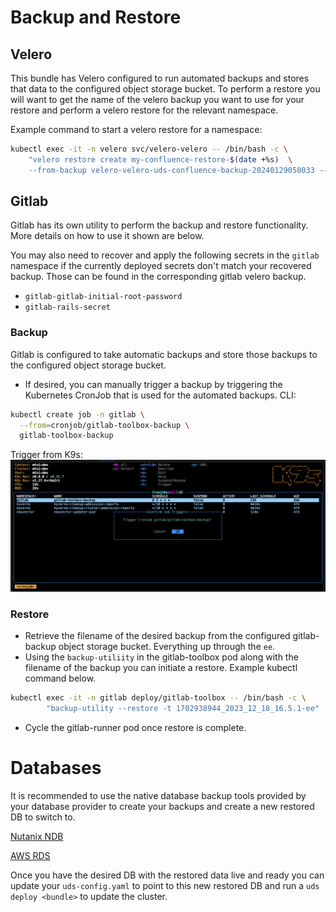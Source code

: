 # Backup and Restore

## Velero
This bundle has Velero configured to run automated backups and stores that data to the configured object storage bucket. To perform a restore you will want to get the name of the velero backup you want to use for your restore and perform a velero restore for the relevant namespace.

Example command to start a velero restore for a namespace:
```bash
kubectl exec -it -n velero svc/velero-velero -- /bin/bash -c \
    "velero restore create my-confluence-restore-$(date +%s)  \
    --from-backup velero-velero-uds-confluence-backup-20240129050033 --include-namespaces confluence --wait"
```

## Gitlab
Gitlab has its own utility to perform the backup and restore functionality. More details on how to use it shown are below.

You may also need to recover and apply the following secrets in the `gitlab` namespace if the currently deployed secrets don't match your recovered backup. Those can be found in the corresponding gitlab velero backup.
- `gitlab-gitlab-initial-root-password`
- `gitlab-rails-secret`

### Backup
Gitlab is configured to take automatic backups and store those backups to the configured object storage bucket.

- If desired, you can manually trigger a backup by triggering the Kubernetes CronJob that is used for the automated backups.
CLI:
```bash
kubectl create job -n gitlab \
  --from=cronjob/gitlab-toolbox-backup \
  gitlab-toolbox-backup
```

Trigger from K9s:
![Gitlab Backup Cron Trigger](screenshots/gitlab-k9s-backup-cron.png)

### Restore
- Retrieve the filename of the desired backup from the configured gitlab-backup object storage bucket. Everything up through the `ee`.
- Using the `backup-utiliity` in the gitlab-toolbox pod along with the filename of the backup you can initiate a restore. Example kubectl command below.
```bash
kubectl exec -it -n gitlab deploy/gitlab-toolbox -- /bin/bash -c \
        "backup-utility --restore -t 1702938944_2023_12_18_16.5.1-ee"
```
- Cycle the gitlab-runner pod once restore is complete.

# Databases
It is recommended to use the native database backup tools provided by your database provider to create your backups and create a new restored DB to switch to.

[Nutanix NDB](https://portal.nutanix.com/page/documents/solutions/details?targetId=BP-2061-PostgreSQL-on-Nutanix:BP-2061-PostgreSQL-on-Nutanix)

[AWS RDS](https://docs.aws.amazon.com/AmazonRDS/latest/UserGuide/CHAP_CommonTasks.BackupRestore.html)

Once you have the desired DB with the restored data live and ready you can update your `uds-config.yaml` to point to this new restored DB and run a `uds deploy <bundle>` to update the cluster.
